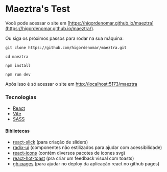 # Maeztra's Test

Você pode acessar o site em [https://higordenomar.github.io/maeztra](https://higordenomar.github.io/maeztra/).

Ou siga os próximos passos para rodar na sua máquina:

```shell
git clone https://github.com/higordenomar/maeztra.git

cd maeztra

npm install

npm run dev
```

Após isso é só acessar o site em [http://localhost:5173/maeztra](http://localhost:5173/maeztra)

### Tecnologias

- [React](https://react.dev/)
- [Vite](https://vitejs.dev/)
- [SASS](https://sass-lang.com/)

#### Bibliotecas

- [react-slick](https://react-slick.neostack.com/) (para criação de sliders)
- [radix-ui](https://www.radix-ui.com/primitives/docs/components/alert-dialog) (componentes não estilizados para ajudar com acessibilidade)
- [react-icons](https://react-icons.github.io/react-icons/) (contém diversos pacotes de ícones svg)
- [react-hot-toast](https://react-hot-toast.com/) (pra criar um feedback visual com toasts)
- [gh-pages](https://www.npmjs.com/package/gh-pages) (para ajudar no deploy da aplicação react no github pages)
